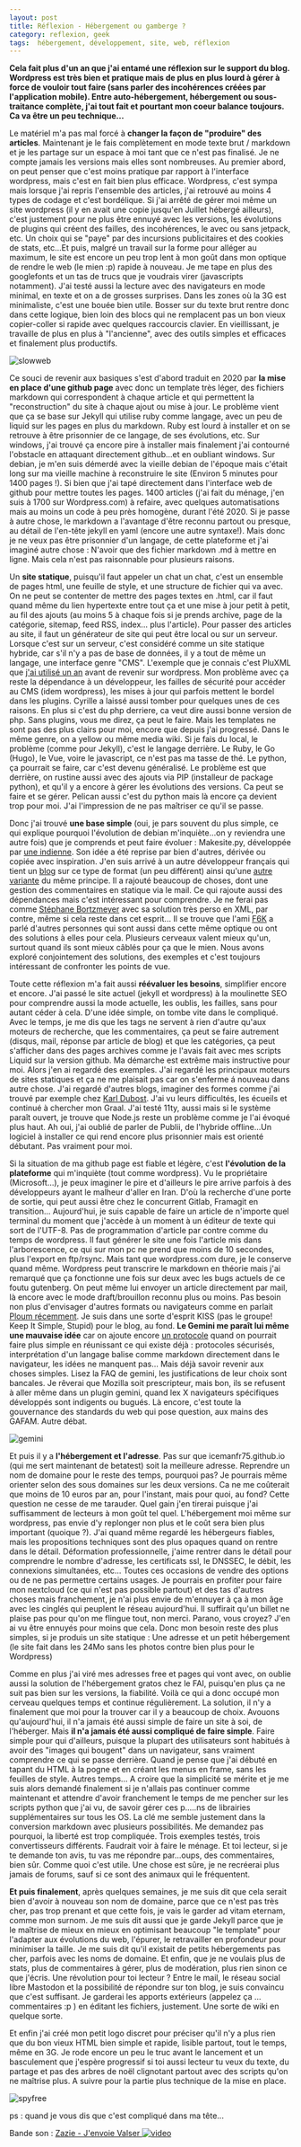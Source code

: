 ```yaml
---
layout: post
title: Réflexion - Hébergement ou gamberge ?
category: reflexion, geek
tags:  hébergement, développement, site, web, réflexion 
---
```


**Cela fait plus d'un an que j'ai entamé une réflexion sur le support du blog. Wordpress est très bien et pratique mais de plus en plus lourd à gérer à force de vouloir tout faire (sans parler des incohérences créées par l'application mobile). Entre auto-hébergement, hébergement ou sous-traitance complète, j'ai tout fait et pourtant mon coeur balance toujours. Ca va être un peu technique...**

Le matériel m'a pas mal forcé à **changer la façon de "produire" des articles**. Maintenant je le fais complètement en mode texte brut / markdown et je les partage sur un espace à moi tant que ce n'est pas finalisé. Je ne compte jamais les versions mais elles sont nombreuses. Au premier abord, on peut penser que c'est moins pratique par rapport à l'interface wordpress, mais c'est en fait bien plus efficace. Wordpress, c'est sympa mais lorsque j'ai repris l'ensemble des articles, j'ai retrouvé au moins 4 types de codage et c'est bordélique. Si j'ai arrêté de gérer moi même un site wordpress (il y en avait une copie jusqu'en Juillet hébergé ailleurs), c'est justement pour ne plus être ennuyé avec les versions, les évolutions de plugins qui créent des failles, des incohérences, le avec ou sans jetpack, etc. Un choix qui se "paye" par des incursions publicitaires et des cookies de stats, etc...Et puis, malgré un travail sur la forme pour alléger au maximum, le site est encore un peu trop lent à mon goût dans mon optique de rendre le web (le mien :p) rapide à nouveau. Je me tape en plus des googlefonts et un tas de trucs que je voudrais virer (javascripts notamment). J'ai testé aussi la lecture avec des navigateurs en mode minimal, en texte et on a de grosses surprises. Dans les zones où la 3G est minimaliste, c'est une bouée bien utile. Bosser sur du texte brut rentre donc dans cette logique, bien loin des blocs qui ne remplacent pas un bon vieux copier-coller si rapide avec quelques raccourcis clavier. En vieillissant, je travaille de plus en plus à "l'ancienne", avec des outils simples et efficaces et finalement plus productifs.

![slowweb](https://filedn.eu/llqi9IBxlYouGRXYG2xlROb/img/2021/hebergement2.jpg)

Ce souci de revenir aux basiques s'est d'abord traduit en 2020 par **la mise en place d'une github page** avec donc un template très léger, des fichiers markdown qui correspondent à chaque article et qui permettent la "reconstruction" du site à chaque ajout ou mise à jour. Le problème vient que ça se base sur Jekyll qui utilise ruby comme langage, avec un peu de liquid sur les pages en plus du markdown. Ruby est lourd à installer et on se retrouve à être prisonnier de ce langage, de ses évolutions, etc. Sur windows, j'ai trouvé ça encore pire à installer mais finalement j'ai contourné l'obstacle en attaquant directement github...et en oubliant windows. Sur debian, je m'en suis démerdé avec la vieille debian de l'époque mais c'était long sur ma vieille machine à reconstruire le site (Environ 5 minutes pour 1400 pages !). Si bien que j'ai tapé directement dans l'interface web de github pour mettre toutes les pages. 1400 articles (j'ai fait du ménage, j'en suis à 1700 sur Wordpress.com) à refaire, avec quelques automatisations mais au moins un code à peu près homogène, durant l'été 2020. Si je passe à autre chose, le markdown a l'avantage d'être reconnu partout ou presque, au détail de l'en-tête jekyll en yaml (encore une autre syntaxe!). Mais donc je ne veux pas être prisonnier d'un langage, de cette plateforme et j'ai imaginé autre chose : N'avoir que des fichier markdown .md à mettre en ligne. Mais cela n'est pas raisonnable pour plusieurs raisons.

Un **site statique**, puisqu'il faut appeler un chat un chat, c'est un ensemble de pages html, une feuille de style, et une structure de fichier qui va avec. On ne peut se contenter de mettre des pages textes en .html, car il faut quand même du lien hypertexte entre tout ça et une mise à jour petit à petit, au fil des ajouts (au moins 5 à chaque fois si je prends archive, page de la catégorie, sitemap, feed RSS, index... plus l'article). Pour passer des articles au site, il faut un générateur de site qui peut être local ou sur un serveur. Lorsque c'est sur un serveur, c'est considéré comme un site statique hybride, car s'il n'y a pas de base de données, il y a tout de même un langage, une interface genre "CMS". L'exemple que je connais c'est PluXML que [j'ai utilisé un an](https://www.cheziceman.fr/2017/pluxml/) avant de revenir sur wordpress. Mon problème avec ça reste la dépendance à un développeur, les failles de sécurité pour accéder au CMS (idem wordpress), les mises à jour qui parfois mettent le bordel dans les plugins. Cyrille a laissé aussi tomber pour quelques unes de ces raisons. En plus si c'est du php derriere, ca veut dire aussi bonne version de php. Sans plugins, vous me direz, ça peut le faire. Mais les templates ne sont pas des plus clairs pour moi, encore que depuis j'ai progressé. Dans le même genre, on a yellow ou même media wiki. Si je fais du local, le problème (comme pour Jekyll), c'est le langage derrière. Le Ruby, le Go (Hugo), le Vue, voire le javascript, ce n'est pas ma tasse de thé. Le python, ça pourrait se faire, car c'est devenu généralisé. Le problème est que derrière, on rustine aussi avec des ajouts via PIP (installeur de package python), et qu'il y a encore à gérer les évolutions des versions. Ca peut se faire et se gérer. Pelican aussi c'est du python mais là encore ça devient trop pour moi. J'ai l'impression de ne pas maîtriser ce qu'il se passe.

Donc j'ai trouvé **une base simple** (oui, je pars souvent du plus simple, ce qui explique pourquoi l'évolution de debian m'inquiète...on y reviendra une autre fois) que je comprends et peut faire évoluer : Makesite.py, développée par [une indienne](https://github.com/sunainapai/makesite). Son idée a été reprise par bien d'autres, dérivée ou copiée avec inspiration. J'en suis arrivé à un autre développeur français qui tient un [blog](https://blogduyax.madyanne.fr) sur ce type de format (un peu différent) ainsi qu'une [autre variante](https://github.com/fspaolo/maksite) du même principe. Il a rajouté beaucoup de choses, dont une gestion des commentaires en statique via le mail. Ce qui rajoute aussi des dépendances mais c'est intéressant pour comprendre. Je ne ferai pas comme [Stéphane Bortzmeyer](https://www.bortzmeyer.org/blog-implementation.html) avec sa solution très perso en XML, par contre, même si cela reste dans cet esprit... Il se trouve que l'ami [F6K](http://shl.huld.re/~f6k/log/) a parlé d'autres personnes qui sont aussi dans cette même optique ou ont des solutions à elles pour cela. Plusieurs cerveaux valent mieux qu'un, surtout quand ils sont mieux câblés pour ça que le mien. Nous avons exploré conjointement des solutions, des exemples et c'est toujours intéressant de confronter les points de vue.

Toute cette réflexion m'a fait aussi **réévaluer les besoins**, simplifier encore et encore. J'ai passé le site actuel (jekyll et wordpress) à la moulinette SEO pour comprendre aussi la mode actuelle, les oublis, les failles, sans pour autant céder à cela. D'une idée simple, on tombe vite dans le compliqué. Avec le temps, je me dis que les tags ne servent à rien d'autre qu'aux moteurs de recherche, que les commentaires, ça peut se faire autrement (disqus, mail, réponse par article de blog) et que les catégories, ça peut s'afficher dans des pages archives comme je l'avais fait avec mes scripts Liquid sur la version github. Ma démarche est extrême mais instructive pour moi. Alors j'en ai regardé des exemples. J'ai regardé les principaux moteurs de sites statiques et ça ne me plaisait pas car on s'enferme á nouveau dans autre chose. J'ai regardé d'autres blogs, imaginer des formes comme j'ai trouvé par exemple chez [Karl Dubost](https://www.la-grange.net). J'ai vu leurs difficultés, les écueils et continué à chercher mon Graal. J'ai testé 11ty, aussi mais si le système paraît ouvert, je trouve que Node.js reste un problème comme je l'ai évoqué plus haut. Ah oui, j'ai oublié de parler de Publii, de l'hybride offline...Un logiciel à installer ce qui rend encore plus prisonnier mais est orienté débutant. Pas vraiment pour moi. 

Si la situation de ma github page est fiable et légère, c'est **l'évolution de la plateforme** qui m'inquiète (tout comme wordpress). Vu le propriétaire (Microsoft...), je peux imaginer le pire et d'ailleurs le pire arrive parfois à des développeurs ayant le malheur d'aller en Iran. D'où la recherche d'une porte de sortie, qui peut aussi être chez le concurrent Gitlab, Framagit en transition... Aujourd'hui, je suis capable de faire un article de n'importe quel terminal du moment que j'accède à un moment à un éditeur de texte qui sort de l'UTF-8. Pas de programmation d'article par contre comme du temps de wordpress. Il faut générer le site une fois l'article mis dans l'arborescence, ce qui sur mon pc ne prend que moins de 10 secondes, plus l'export en ftp/rsync. Mais tant que wordpress.com dure, je le conserve quand même. Wordpress peut transcrire le markdown en théorie mais j'ai remarqué que ça fonctionne une fois sur deux avec les bugs actuels de ce foutu gutenberg. On peut même lui envoyer un article directement par mail, là encore avec le mode draft/brouillon reconnu plus ou moins. Pas besoin non plus d'envisager d'autres formats ou navigateurs comme en parlait [Ploum récemment](https://ploum.net/gemini-le-protocole-du-slow-web/). Je suis dans une sorte d'esprit KISS (pas le groupe! Keep It Simple, Stupid) pour le blog, au fond. **Le Gemini me paraît lui même une mauvaise idée** car on ajoute encore [un protocole](https://fr.wikipedia.org/wiki/Gemini_(Protocole)) quand on pourrait faire plus simple en réunissant ce qui existe déjà : protocoles sécurisés, interprétation d'un langage balise comme markdown directement dans le navigateur, les idées ne manquent pas...  Mais déjà savoir revenir aux choses simples. Lisez la FAQ de gemini, les justifications de leur choix sont bancales. Je rêverai que Mozilla soit prescripteur, mais bon, ils se refusent à aller même dans un plugin gemini, quand lex X navigateurs spécifiques développés sont indigents ou bugués. Là encore, c'est toute la gouvernance des standards du web qui pose question, aux mains des GAFAM. Autre débat.

![gemini](https://filedn.eu/llqi9IBxlYouGRXYG2xlROb/img/2021/hebergement1.png)

Et puis il y a **l'hébergement et l'adresse**. Pas sur que icemanfr75.github.io (qui me sert maintenant de betatest) soit la meilleure adresse. Reprendre un nom de domaine pour le reste des temps, pourquoi pas? Je pourrais même orienter selon des sous domaines sur les deux versions. Ca ne me coûterait que moins de 10 euros par an, pour l'instant, mais pour quoi, au fond? Cette question ne cesse de me tarauder. Quel gain j'en tirerai puisque j'ai suffisamment de lecteurs à mon goût tel quel. L'hébergement moi même sur wordpress, pas envie d'y replonger non plus et le coût sera bien plus important (quoique ?). J'ai quand même regardé les hébergeurs fiables, mais les propositions techniques sont des plus opaques quand on rentre dans le détail. Déformation professionnelle, j'aime rentrer dans le détail pour comprendre le nombre d'adresse, les certificats ssl, le DNSSEC, le débit, les connexions simultanées, etc... Toutes ces occasions de vendre des options ou de ne pas permettre certains usages. Je pourrais en profiter pour faire mon nextcloud (ce qui n'est pas possible partout) et des tas d'autres choses mais franchement, je n'ai plus envie de m'ennuyer à ça à mon âge avec les cinglés qui peuplent le réseau aujourd'hui. Il suffirait qu'un billet ne plaise pas pour qu'on me flingue tout, non merci. Parano, vous croyez? J'en ai vu être ennuyés pour moins que cela. Donc mon besoin reste des plus simples, si je produis un site statique : Une adresse et un petit hébergement (le site fait dans les 24Mo sans les photos contre bien plus pour le Wordpress)

Comme en plus j'ai viré mes adresses free et pages qui vont avec, on oublie aussi la solution de l'hébergement gratos chez le FAI, puisqu'en plus ça ne suit pas bien sur les versions, la fiabilité. Voilà ce qui a donc occupé mon cerveau quelques temps et continue régulièrement. La solution, il n'y a finalement que moi pour la trouver car il y a beaucoup de choix. Avouons qu'aujourd'hui, il n'a jamais été aussi simple de faire un site à soi, de l'héberger. Mais **il n'a jamais été aussi compliqué de faire simple**. Faire simple pour qui d'ailleurs, puisque la plupart des utilisateurs sont habitués à avoir des "images qui bougent" dans un navigateur, sans vraiment comprendre ce qui se passe derrière. Quand je pense que j'ai débuté en tapant du HTML à la pogne et en créant les menus en frame, sans les feuilles de style. Autres temps... A croire que la simplicité se mérite et je me suis alors demandé finalement si je n'allais pas continuer comme maintenant et attendre d'avoir franchement le temps de me pencher sur les scripts python que j'ai vu, de savoir gérer ces p.....ns de librairies supplémentaires sur tous les OS. La clé me semble justement dans la conversion markdown avec plusieurs possibilités. Me demandez pas pourquoi, la liberté est trop compliquée. Trois exemples testés, trois convertisseurs différents. Faudrait voir à faire le ménage. Et toi lecteur, si je te demande ton avis, tu vas me répondre par...oups, des commentaires, bien sûr. Comme quoi c'est utile. Une chose est sûre, je ne recréerai plus jamais de forums, sauf si ce sont des animaux qui le fréquentent.

**Et puis finalement**, après quelques semaines, je me suis dit que cela serait bien d'avoir à nouveau son nom de domaine, parce que ce n'est pas très cher, pas trop prenant et que cette fois, je vais le garder ad vitam eternam, comme mon surnom. Je me suis dit aussi que je garde Jekyll parce que je le maîtrise de mieux en mieux en optimisant beaucoup "le template" pour l'adapter aux évolutions du web, l'épurer, le retravailler en profondeur pour minimiser la taille. Je me suis dit qu'il existait de petits hébergements pas cher, parfois avec les noms de domaine. Et enfin, que je ne voulais plus de stats, plus de commentaires à gérer, plus de modération, plus rien sinon ce que j'écris. Une révolution pour toi lecteur ? Entre le mail, le réseau social libre Mastodon et la possibilité de répondre sur ton blog, je suis convaincu que c'est suffisant. Je garderai les apports extérieurs (appelez ça ... commentaires :p ) en éditant les fichiers, justement. Une sorte de wiki en quelque sorte. 

Et enfin j'ai créé mon petit logo discret pour préciser qu'il n'y a plus rien que du bon vieux HTML bien simple et rapide, lisible partout, tout le temps, même en 3G. Je rode encore un peu le truc avant le lancement et un basculement que j'espère progressif si toi aussi lecteur tu veux du texte, du partage et pas des arbres de noël clignotant partout avec des scripts qu'on ne maîtrise plus. A suivre pour la partie plus technique de la mise en place.

![spyfree](https://icemanfr75.github.io/images/spyfree.png)

ps : quand je vous dis que c'est compliqué dans ma tête...

Bande son : [Zazie - J'envoie Valser ![video](/images/youtube.png)](https://www.youtube.com/watch?v=mYBI34quHdM)
